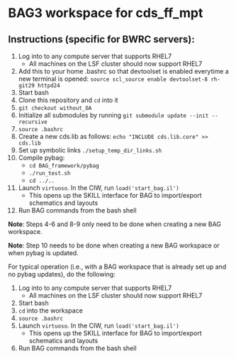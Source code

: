 # BAG3 workspace for cds_ff_mpt

## Instructions (specific for BWRC servers):
1. Log into to any compute server that supports RHEL7
    - All machines on the LSF cluster should now support RHEL7
2. Add this to your home .bashrc so that devtoolset is enabled everytime a new terminal is opened: `source scl_source enable devtoolset-8 rh-git29 httpd24`
3. Start bash
4. Clone this repository and `cd` into it
5. `git checkout without_OA`
6. Initialize all submodules by running `git submodule update --init --recursive`
7. `source .bashrc`
8. Create a new cds.lib as follows: `echo "INCLUDE cds.lib.core" >> cds.lib`
9. Set up symbolic links `./setup_temp_dir_links.sh`
10. Compile pybag:
    - `cd BAG_framework/pybag`
    - `./run_test.sh`
    - `cd ../..`
11. Launch `virtuoso`. In the CIW, run `load('start_bag.il')`
    - This opens up the SKILL interface for BAG to import/export schematics and layouts
12. Run BAG commands from the bash shell

**Note**: Steps 4-6 and 8-9 only need to be done when creating a new BAG workspace.

**Note**: Step 10 needs to be done when creating a new BAG workspace or when pybag is updated.

For typical operation (i.e., with a BAG workspace that is already set up and no pybag updates), do the following:

1. Log into to any compute server that supports RHEL7
    - All machines on the LSF cluster should now support RHEL7
2. Start bash
3. `cd` into the workspace
4. `source .bashrc`
5. Launch `virtuoso`. In the CIW, run `load('start_bag.il')`
    - This opens up the SKILL interface for BAG to import/export schematics and layouts
6. Run BAG commands from the bash shell
